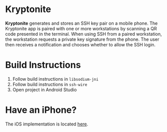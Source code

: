 # Kryptonite
__Kryptonite__ generates and stores an SSH key pair on a mobile phone. The
Kryptonite app is paired with one or more workstations by scanning a QR code
presented in the terminal. When using SSH from a paired workstation, the
workstation requests a private key signature from the phone. The user then
receives a notification and chooses whether to allow the SSH login.

# Build Instructions
1) Follow build instructions in `libsodium-jni`
2) Follow build instructions in `ssh-wire`
3) Open project in Android Studio

# Have an iPhone?
The iOS implementation is located [here](https://github.com/kryptco/kryptonite-ios).

